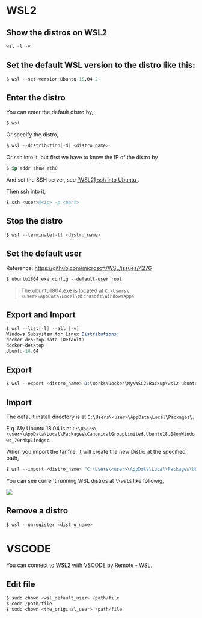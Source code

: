 # WSL2

## Show the distros on WSL2

```s
wsl -l -v
```

## Set the default WSL version to the distro like this:

```s
$ wsl --set-version Ubuntu-18.04 2
```


## Enter the distro

You can enter the default distro by,

```s
$ wsl
```

Or specify the distro,

```s
$ wsl --distribution[-d] <distro_name> 
```


Or ssh into it, but first we have to know the IP of the distro by

```s
$ ip addr show eth0
```

And set the SSH server, see [[WSL2] ssh into Ubuntu
](https://karatejb.blogspot.com/2020/06/wsl2-ssh-into-ubuntu.html).

Then ssh into it,

```s
$ ssh <user>@<ip> -p <port>
```



## Stop the distro

```s
$ wsl --terminate[-t] <distro_name>
```


## Set the default user

Reference: https://github.com/microsoft/WSL/issues/4276

```s
$ ubuntu1804.exe config --default-user root
```

> The ubuntu1804.exe is located at `C:\Users\<user>\AppData\Local\Microsoft\WindowsApps`




## Export and Import

```s
$ wsl --list[-l] --all [-v]
Windows Subsystem for Linux Distributions:
docker-desktop-data (Default)
docker-desktop
Ubuntu-18.04
```


## Export

```s
$ wsl --export <distro_name> D:\Works\Docker\My\WSL2\Backup\wsl2-ubuntu-18.04.tar
```


## Import

The default install directory is at `C:\Users\<user>\AppData\Local\Packages\`.

E.q. My Ubuntu 18.04 is at `C:\Users\<user>\AppData\Local\Packages\CanonicalGroupLimited.Ubuntu18.04onWindows_79rhkp1fndgsc`.


When you import the tar file, it will create the new Distro at the specified path, 

```s
$ wsl --import <distro_name> "C:\Users\<user>\AppData\Local\Packages\Ubuntu" "D:\Backup\wsl2-ubuntu-18.04.tar"
```

You can see current running WSL distros at `\\wsl$` like followig,

![](assets/001.jpg)


## Remove a distro

```s
$ wsl --unregister <distro_name>
```



# VSCODE

You can connect to WSL2 with VSCODE by [Remote - WSL](https://marketplace.visualstudio.com/items?itemName=ms-vscode-remote.remote-wsl).


## Edit file

```s
$ sudo chown <wsl_default_user> /path/file
$ code /path/file
$ sudo chown <the_original_user> /path/file
```
